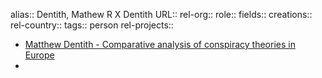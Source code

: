alias:: Dentith, Mathew R X Dentith
URL::
rel-org::
role::
fields::
creations:: 
rel-country::
tags:: person
rel-projects::



- [Matthew Dentith - Comparative analysis of conspiracy theories in Europe](https://conspiracytheories.eu/member/matthew-dentith-ph-d/)
-